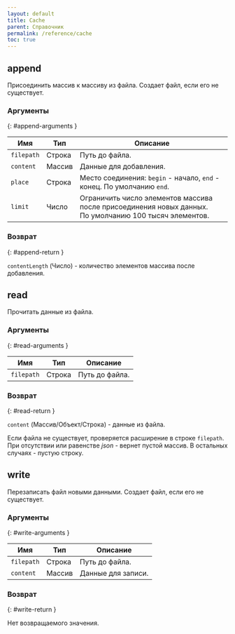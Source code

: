 ```yaml
---
layout: default
title: Cache
parent: Справочник
permalink: /reference/cache
toc: true
---
```


## append

Присоединить массив к массиву из файла. Создает файл, если его не существует.

### Аргументы 
{: #append-arguments }

| Имя | Тип | Описание |
|-----|-----|----------|
| `filepath` | Строка | Путь до файла. |
| `content` | Массив | Данные для добавления. |
| `place` | Строка | Место соединения: `begin` - начало, `end` - конец. По умолчанию `end`. |
| `limit` | Число | Ограничить число элементов массива после присоединения новых данных. </br> По умолчанию 100 тысяч элементов. |

### Возврат
{: #append-return }

`contentLength` (Число) - количество элементов массива после добавления.

## read

Прочитать данные из файла.

### Аргументы 
{: #read-arguments }

| Имя | Тип | Описание |
|-----|-----|----------|
| `filepath` | Строка | Путь до файла. |

### Возврат
{: #read-return }

`content` (Массив/Объект/Строка) - данные из файла.

Если файла не существует, проверяется расширение в строке `filepath`. При отсутствии или равенстве _json_ - вернет пустой массив. В остальных случаях - пустую строку.

## write

Перезаписать файл новыми данными. Создает файл, если его не существует.

### Аргументы 
{: #write-arguments }

| Имя | Тип | Описание |
|-----|-----|----------|
| `filepath` | Строка |  Путь до файла. |
| `content`  | Массив | Данные для записи. |

### Возврат
{: #write-return }

Нет возвращаемого значения.
